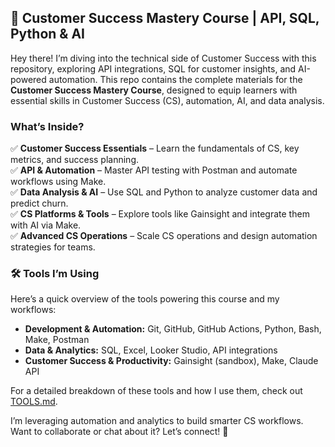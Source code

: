## 📌 Customer Success Mastery Course | API, SQL, Python & AI

Hey there! I’m diving into the technical side of Customer Success with this repository, exploring API integrations, SQL for customer insights, and AI-powered automation. This repo contains the complete materials for the **Customer Success Mastery Course**, designed to equip learners with essential skills in Customer Success (CS), automation, AI, and data analysis.

### What’s Inside?

✅ **Customer Success Essentials** – Learn the fundamentals of CS, key metrics, and success planning.  
✅ **API & Automation** – Master API testing with Postman and automate workflows using Make.  
✅ **Data Analysis & AI** – Use SQL and Python to analyze customer data and predict churn.  
✅ **CS Platforms & Tools** – Explore tools like Gainsight and integrate them with AI via Make.  
✅ **Advanced CS Operations** – Scale CS operations and design automation strategies for teams.

### 🛠 Tools I’m Using

Here’s a quick overview of the tools powering this course and my workflows:

- **Development & Automation:** Git, GitHub, GitHub Actions, Python, Bash, Make, Postman
- **Data & Analytics:** SQL, Excel, Looker Studio, API integrations
- **Customer Success & Productivity:** Gainsight (sandbox), Make, Claude API

For a detailed breakdown of these tools and how I use them, check out [TOOLS.md](https://github.com/Suleman80/CS-Tech-Automation/blob/main/TOOLS.md).

I’m leveraging automation and analytics to build smarter CS workflows. Want to collaborate or chat about it? Let’s connect! 🚀